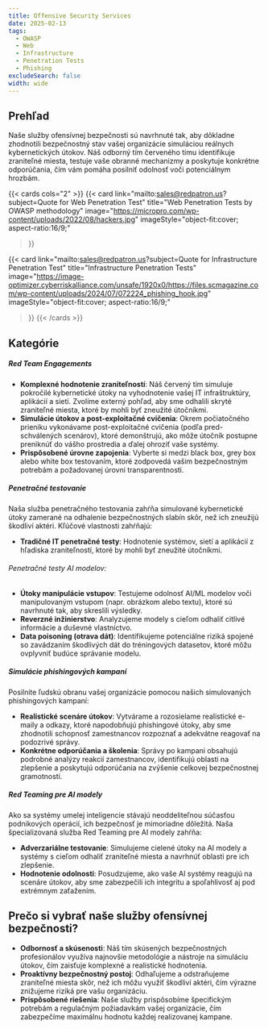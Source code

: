 ```yaml
---
title: Offensive Security Services
date: 2025-02-13
tags:
  - OWASP
  - Web
  - Infrastructure
  - Penetration Tests
  - Phishing
excludeSearch: false
width: wide
---
```


## Prehľad

Naše služby ofensívnej bezpečnosti sú navrhnuté tak, aby dôkladne zhodnotili bezpečnostný stav vašej organizácie simuláciou reálnych kybernetických útokov. Náš odborný tím červeného tímu identifikuje zraniteľné miesta, testuje vaše obranné mechanizmy a poskytuje konkrétne odporúčania, čím vám pomáha posilniť odolnosť voči potenciálnym hrozbám.

{{< cards cols="2" >}}
  {{< card
        link="mailto:sales@redpatron.us?subject=Quote for Web Penetration Test"
        title="Web Penetration Tests by OWASP methodology"
        image="https://micropro.com/wp-content/uploads/2022/08/hackers.jpg"
        imageStyle="object-fit:cover; aspect-ratio:16/9;"
  >}}

  {{< card
        link="mailto:sales@redpatron.us?subject=Quote for Infrastructure Penetration Test"
        title="Infrastructure Penetration Tests"
        image="https://image-optimizer.cyberriskalliance.com/unsafe/1920x0/https://files.scmagazine.com/wp-content/uploads/2024/07/072224_phishing_hook.jpg"
        imageStyle="object-fit:cover; aspect-ratio:16/9;"
  >}}
{{< /cards >}}

## Kategórie

##### Red Team Engagements
- **Komplexné hodnotenie zraniteľností**:
Náš červený tím simuluje pokročilé kybernetické útoky na vyhodnotenie vašej IT infraštruktúry, aplikácií a sietí. Zvolíme externý pohľad, aby sme odhalili skryté zraniteľné miesta, ktoré by mohli byť zneužité útočníkmi.
- **Simulácie útokov a post-exploitačné cvičenia**:
Okrem počiatočného prieniku vykonávame post-exploitačné cvičenia (podľa pred-schválených scenárov), ktoré demonštrujú, ako môže útočník postupne preniknúť do vášho prostredia a ďalej ohroziť vaše systémy.
- **Prispôsobené úrovne zapojenia**:
Vyberte si medzi black box, grey box alebo white box testovaním, ktoré zodpovedá vašim bezpečnostným potrebám a požadovanej úrovni transparentnosti.

##### Penetračné testovanie

Naša služba penetračného testovania zahŕňa simulované kybernetické útoky zamerané na odhalenie bezpečnostných slabín skôr, než ich zneužijú škodliví aktéri. Kľúčové vlastnosti zahŕňajú:
- **Tradičné IT penetračné testy**:
Hodnotenie systémov, sietí a aplikácií z hľadiska zraniteľností, ktoré by mohli byť zneužité útočníkmi.
###### Penetračné testy AI modelov:
- **Útoky manipulácie vstupov**:
Testujeme odolnosť AI/ML modelov voči manipulovaným vstupom (napr. obrázkom alebo textu), ktoré sú navrhnuté tak, aby skreslili výsledky.
- **Reverzné inžinierstvo**:
Analyzujeme modely s cieľom odhaliť citlivé informácie a duševné vlastníctvo.
- **Data poisoning (otrava dát)**:
Identifikujeme potenciálne riziká spojené so zavádzaním škodlivých dát do tréningových datasetov, ktoré môžu ovplyvniť budúce správanie modelu.

##### Simulácie phishingových kampaní

Posilnite ľudskú obranu vašej organizácie pomocou našich simulovaných phishingových kampaní:
- **Realistické scenáre útokov**:
Vytvárame a rozosielame realistické e-maily a odkazy, ktoré napodobňujú phishingové útoky, aby sme zhodnotili schopnosť zamestnancov rozpoznať a adekvátne reagovať na podozrivé správy.
- **Konkrétne odporúčania a školenia**:
Správy po kampani obsahujú podrobné analýzy reakcií zamestnancov, identifikujú oblasti na zlepšenie a poskytujú odporúčania na zvýšenie celkovej bezpečnostnej gramotnosti.

##### Red Teaming pre AI modely

Ako sa systémy umelej inteligencie stávajú neoddeliteľnou súčasťou podnikových operácií, ich bezpečnosť je mimoriadne dôležitá. Naša špecializovaná služba Red Teaming pre AI modely zahŕňa:
- **Adverzariálne testovanie**:
Simulujeme cielené útoky na AI modely a systémy s cieľom odhaliť zraniteľné miesta a navrhnúť oblasti pre ich zlepšenie.
- **Hodnotenie odolnosti**:
Posudzujeme, ako vaše AI systémy reagujú na scenáre útokov, aby sme zabezpečili ich integritu a spoľahlivosť aj pod extrémnym zaťažením.

## Prečo si vybrať naše služby ofensívnej bezpečnosti?
- **Odbornosť a skúsenosti**:
Náš tím skúsených bezpečnostných profesionálov využíva najnovšie metodológie a nástroje na simuláciu útokov, čím zaisťuje komplexné a realistické hodnotenia.
- **Proaktívny bezpečnostný postoj**:
Odhaľujeme a odstraňujeme zraniteľné miesta skôr, než ich môžu využiť škodliví aktéri, čím výrazne znižujeme riziká pre vašu organizáciu.
- **Prispôsobené riešenia**:
Naše služby prispôsobíme špecifickým potrebám a regulačným požiadavkám vašej organizácie, čím zabezpečíme maximálnu hodnotu každej realizovanej kampane.